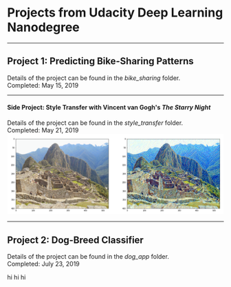 # Projects from Udacity Deep Learning Nanodegree
- - - -
## Project 1: Predicting Bike-Sharing Patterns  
Details of the project can be found in the *bike_sharing* folder.  
Completed: May 15, 2019

- - - -
#### Side Project: Style Transfer with Vincent van Gogh's *The Starry Night*  
Details of the project can be found in the *style_transfer* folder.  
Completed: May 21, 2019  
<img src="https://github.com/jonessarae/deep_learning_projects/blob/master/style_transfer/images/machu_picchu_van_gogh_style.png">
- - - -
## Project 2: Dog-Breed Classifier
Details of the project can be found in the *dog_app* folder.  
Completed: July 23, 2019

hi
hi
hi
